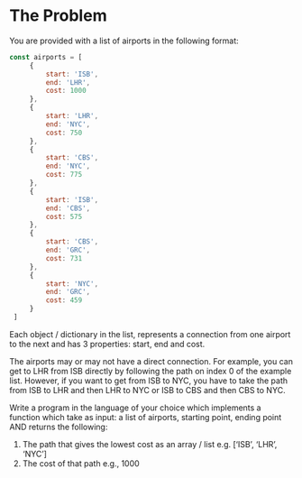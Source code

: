# The Problem

You are provided with a list of airports in the following format:

```jsx
const airports = [
	 {
		 start: 'ISB',
		 end: 'LHR',
		 cost: 1000
	 },
	 {
		 start: 'LHR',
		 end: 'NYC',
		 cost: 750
	 },
	 {
		 start: 'CBS',
		 end: 'NYC',
		 cost: 775
	 },
	 {
		 start: 'ISB',
		 end: 'CBS',
		 cost: 575
	 },
	 {
		 start: 'CBS',
		 end: 'GRC',
		 cost: 731
	 },
	 {
		 start: 'NYC',
		 end: 'GRC',
		 cost: 459
	 }
 ]
```

Each object / dictionary in the list, represents a connection from one airport to the next and has 3 properties: start, end and cost.

The airports may or may not have a direct connection. For example, you can get to LHR from ISB directly by following the path on index 0 of the example list. However, if you want to get from ISB to NYC, you have to take the path from ISB to LHR and then LHR to NYC or ISB to CBS and then CBS to NYC.

Write a program in the language of your choice which implements a function which take as
input: a list of airports, starting point, ending point AND returns the following:

1. The path that gives the lowest cost as an array / list e.g. [‘ISB’, ‘LHR’, ‘NYC’]
2. The cost of that path e.g., 1000

